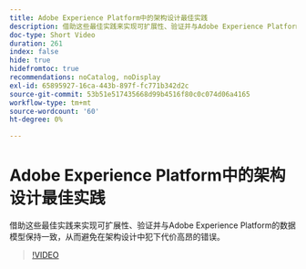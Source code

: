 ```yaml
---
title: Adobe Experience Platform中的架构设计最佳实践
description: 借助这些最佳实践来实现可扩展性、验证并与Adobe Experience Platform的数据模型保持一致，从而避免在架构设计中犯下代价高昂的错误。
doc-type: Short Video
duration: 261
index: false
hide: true
hidefromtoc: true
recommendations: noCatalog, noDisplay
exl-id: 65895927-16ca-443b-897f-fc771b342d2c
source-git-commit: 53b51e517435668d99b4516f80c0c074d06a4165
workflow-type: tm+mt
source-wordcount: '60'
ht-degree: 0%

---
```


# Adobe Experience Platform中的架构设计最佳实践

借助这些最佳实践来实现可扩展性、验证并与Adobe Experience Platform的数据模型保持一致，从而避免在架构设计中犯下代价高昂的错误。

<!-- 72_S655_3442541_260_best-practices-for-schema-design-in-adobe-experience-platform -->
>[!VIDEO](https://video.tv.adobe.com/v/3458268/?learn=on&enablevpops=true)

